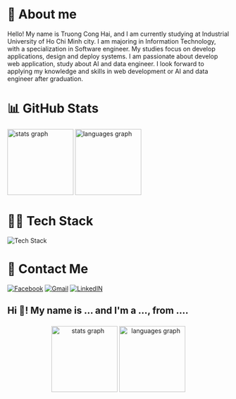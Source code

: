 # 📖 About me
<p>
Hello! My name is Truong Cong Hai, and I am currently studying at Industrial University of Ho Chi Minh city. I am majoring in Information Technology, with a specialization in Software engineer. My studies focus on develop applications, design and deploy systems. I am passionate about develop web application, study about AI and data engineer. I look forward to applying my knowledge and skills in web development or AI and data engineer after graduation.
</p>

# 📊 GitHub Stats
<div align="left">
  <img src="https://github-readme-stats.vercel.app/api?username=trgcghai&hide_title=false&hide_rank=false&show_icons=true&include_all_commits=true&count_private=true&disable_animations=false&theme=github_dark_dimmed&locale=en&hide_border=false" height="150" alt="stats graph"  />
  <img src="https://github-readme-stats.vercel.app/api/top-langs?username=trgcghai&locale=en&hide_title=false&layout=compact&card_width=320&langs_count=5&theme=github_dark_dimmed&hide_border=false" height="150" alt="languages graph"  />
</div>

# 👨‍💻 Tech Stack
<div>
 <img src="https://skillicons.dev/icons?i=ts,js,python,react,nextjs,html,css,nodejs,npm,mongodb,bootstrap,redux,postman&perline=50" alt="Tech Stack" /> 
</div>

# 📧 Contact Me
[![Facebook](https://img.shields.io/badge/Facebook-1877F2?style=for-the-badge&logo=facebook&logoColor=white)](https://www.facebook.com/trcg.hai151204)
[![Gmail](https://img.shields.io/badge/Gmail-D14836?style=for-the-badge&logo=gmail&logoColor=white)](mailto:conghai.tpma@gmail.com)
[![LinkedIN](https://img.shields.io/badge/LinkedIn-0A66C2?style=for-the-badge&logo=linkedin&logoColor=white)](https://www.linkedin.com/in/hai-truong-cong-86b508250)


<h2 align="left">Hi 👋! My name is ... and I'm a ..., from ....</h2>

###

<div align="center">
  <img src="https://github-readme-stats.vercel.app/api?username=maurodesouza&hide_title=false&hide_rank=false&show_icons=true&include_all_commits=true&count_private=true&disable_animations=false&theme=dracula&locale=en&hide_border=false" height="150" alt="stats graph"  />
  <img src="https://github-readme-stats.vercel.app/api/top-langs?username=maurodesouza&locale=en&hide_title=false&layout=compact&card_width=320&langs_count=5&theme=dracula&hide_border=false" height="150" alt="languages graph"  />
</div>
